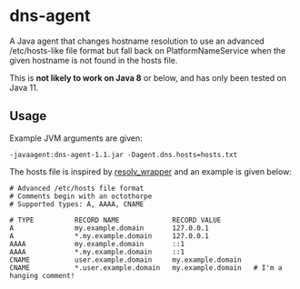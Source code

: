 # dns-agent

A Java agent that changes hostname resolution to use an advanced
/etc/hosts-like file format but fall back on PlatformNameService when 
the given hostname is not found in the hosts file.

This is **not likely to work on Java 8** or below, and has only been tested on Java 11.

## Usage

Example JVM arguments are given:
```
-javaagent:dns-agent-1.1.jar -Dagent.dns.hosts=hosts.txt
```

The hosts file is inspired by [resolv_wrapper](https://cwrap.org/resolv_wrapper.html) and an example 
is given below:
```
# Advanced /etc/hosts file format
# Comments begin with an octothorpe
# Supported types: A, AAAA, CNAME

# TYPE          RECORD NAME             RECORD VALUE          
A               my.example.domain       127.0.0.1
A               *.my.example.domain     127.0.0.1
AAAA            my.example.domain       ::1
AAAA            *.my.example.domain     ::1
CNAME           user.example.domain     my.example.domain
CNAME           *.user.example.domain   my.example.domain   # I'm a hanging comment!
```